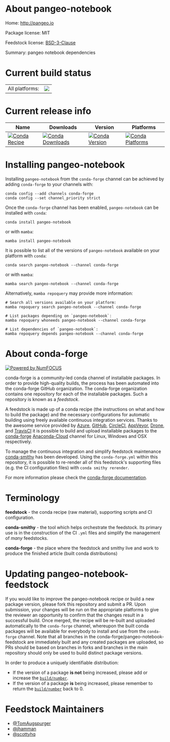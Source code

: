 About pangeo-notebook
=====================

Home: http://pangeo.io

Package license: MIT

Feedstock license: [BSD-3-Clause](https://github.com/conda-forge/pangeo-notebook-feedstock/blob/main/LICENSE.txt)

Summary: pangeo notebook dependencies

Current build status
====================


<table><tr><td>All platforms:</td>
    <td>
      <a href="https://dev.azure.com/conda-forge/feedstock-builds/_build/latest?definitionId=9188&branchName=main">
        <img src="https://dev.azure.com/conda-forge/feedstock-builds/_apis/build/status/pangeo-notebook-feedstock?branchName=main">
      </a>
    </td>
  </tr>
</table>

Current release info
====================

| Name | Downloads | Version | Platforms |
| --- | --- | --- | --- |
| [![Conda Recipe](https://img.shields.io/badge/recipe-pangeo--notebook-green.svg)](https://anaconda.org/conda-forge/pangeo-notebook) | [![Conda Downloads](https://img.shields.io/conda/dn/conda-forge/pangeo-notebook.svg)](https://anaconda.org/conda-forge/pangeo-notebook) | [![Conda Version](https://img.shields.io/conda/vn/conda-forge/pangeo-notebook.svg)](https://anaconda.org/conda-forge/pangeo-notebook) | [![Conda Platforms](https://img.shields.io/conda/pn/conda-forge/pangeo-notebook.svg)](https://anaconda.org/conda-forge/pangeo-notebook) |

Installing pangeo-notebook
==========================

Installing `pangeo-notebook` from the `conda-forge` channel can be achieved by adding `conda-forge` to your channels with:

```
conda config --add channels conda-forge
conda config --set channel_priority strict
```

Once the `conda-forge` channel has been enabled, `pangeo-notebook` can be installed with `conda`:

```
conda install pangeo-notebook
```

or with `mamba`:

```
mamba install pangeo-notebook
```

It is possible to list all of the versions of `pangeo-notebook` available on your platform with `conda`:

```
conda search pangeo-notebook --channel conda-forge
```

or with `mamba`:

```
mamba search pangeo-notebook --channel conda-forge
```

Alternatively, `mamba repoquery` may provide more information:

```
# Search all versions available on your platform:
mamba repoquery search pangeo-notebook --channel conda-forge

# List packages depending on `pangeo-notebook`:
mamba repoquery whoneeds pangeo-notebook --channel conda-forge

# List dependencies of `pangeo-notebook`:
mamba repoquery depends pangeo-notebook --channel conda-forge
```


About conda-forge
=================

[![Powered by
NumFOCUS](https://img.shields.io/badge/powered%20by-NumFOCUS-orange.svg?style=flat&colorA=E1523D&colorB=007D8A)](https://numfocus.org)

conda-forge is a community-led conda channel of installable packages.
In order to provide high-quality builds, the process has been automated into the
conda-forge GitHub organization. The conda-forge organization contains one repository
for each of the installable packages. Such a repository is known as a *feedstock*.

A feedstock is made up of a conda recipe (the instructions on what and how to build
the package) and the necessary configurations for automatic building using freely
available continuous integration services. Thanks to the awesome service provided by
[Azure](https://azure.microsoft.com/en-us/services/devops/), [GitHub](https://github.com/),
[CircleCI](https://circleci.com/), [AppVeyor](https://www.appveyor.com/),
[Drone](https://cloud.drone.io/welcome), and [TravisCI](https://travis-ci.com/)
it is possible to build and upload installable packages to the
[conda-forge](https://anaconda.org/conda-forge) [Anaconda-Cloud](https://anaconda.org/)
channel for Linux, Windows and OSX respectively.

To manage the continuous integration and simplify feedstock maintenance
[conda-smithy](https://github.com/conda-forge/conda-smithy) has been developed.
Using the ``conda-forge.yml`` within this repository, it is possible to re-render all of
this feedstock's supporting files (e.g. the CI configuration files) with ``conda smithy rerender``.

For more information please check the [conda-forge documentation](https://conda-forge.org/docs/).

Terminology
===========

**feedstock** - the conda recipe (raw material), supporting scripts and CI configuration.

**conda-smithy** - the tool which helps orchestrate the feedstock.
                   Its primary use is in the construction of the CI ``.yml`` files
                   and simplify the management of *many* feedstocks.

**conda-forge** - the place where the feedstock and smithy live and work to
                  produce the finished article (built conda distributions)


Updating pangeo-notebook-feedstock
==================================

If you would like to improve the pangeo-notebook recipe or build a new
package version, please fork this repository and submit a PR. Upon submission,
your changes will be run on the appropriate platforms to give the reviewer an
opportunity to confirm that the changes result in a successful build. Once
merged, the recipe will be re-built and uploaded automatically to the
`conda-forge` channel, whereupon the built conda packages will be available for
everybody to install and use from the `conda-forge` channel.
Note that all branches in the conda-forge/pangeo-notebook-feedstock are
immediately built and any created packages are uploaded, so PRs should be based
on branches in forks and branches in the main repository should only be used to
build distinct package versions.

In order to produce a uniquely identifiable distribution:
 * If the version of a package **is not** being increased, please add or increase
   the [``build/number``](https://docs.conda.io/projects/conda-build/en/latest/resources/define-metadata.html#build-number-and-string).
 * If the version of a package **is** being increased, please remember to return
   the [``build/number``](https://docs.conda.io/projects/conda-build/en/latest/resources/define-metadata.html#build-number-and-string)
   back to 0.

Feedstock Maintainers
=====================

* [@TomAugspurger](https://github.com/TomAugspurger/)
* [@jhamman](https://github.com/jhamman/)
* [@scottyhq](https://github.com/scottyhq/)

